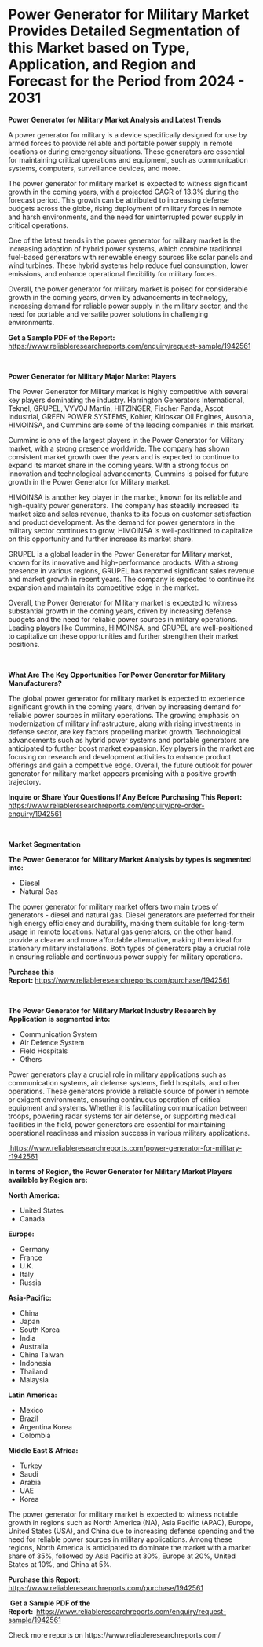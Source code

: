 <p><h1>Power Generator for Military Market Provides Detailed Segmentation of this Market based on Type, Application, and Region and Forecast for the Period from 2024 - 2031</h1></p><p><strong>Power Generator for Military Market Analysis and Latest Trends</strong></p>
<p><p>A power generator for military is a device specifically designed for use by armed forces to provide reliable and portable power supply in remote locations or during emergency situations. These generators are essential for maintaining critical operations and equipment, such as communication systems, computers, surveillance devices, and more.</p><p>The power generator for military market is expected to witness significant growth in the coming years, with a projected CAGR of 13.3% during the forecast period. This growth can be attributed to increasing defense budgets across the globe, rising deployment of military forces in remote and harsh environments, and the need for uninterrupted power supply in critical operations.</p><p>One of the latest trends in the power generator for military market is the increasing adoption of hybrid power systems, which combine traditional fuel-based generators with renewable energy sources like solar panels and wind turbines. These hybrid systems help reduce fuel consumption, lower emissions, and enhance operational flexibility for military forces.</p><p>Overall, the power generator for military market is poised for considerable growth in the coming years, driven by advancements in technology, increasing demand for reliable power supply in the military sector, and the need for portable and versatile power solutions in challenging environments.</p></p>
<p><strong>Get a Sample PDF of the Report:&nbsp;</strong> <a href="https://www.reliableresearchreports.com/enquiry/request-sample/1942561">https://www.reliableresearchreports.com/enquiry/request-sample/1942561</a></p>
<p>&nbsp;</p>
<p><strong>Power Generator for Military Major Market Players</strong></p>
<p><p>The Power Generator for Military market is highly competitive with several key players dominating the industry. Harrington Generators International, Teknel, GRUPEL, VYVOJ Martin, HITZINGER, Fischer Panda, Ascot Industrial, GREEN POWER SYSTEMS, Kohler, Kirloskar Oil Engines, Ausonia, HIMOINSA, and Cummins are some of the leading companies in this market.</p><p>Cummins is one of the largest players in the Power Generator for Military market, with a strong presence worldwide. The company has shown consistent market growth over the years and is expected to continue to expand its market share in the coming years. With a strong focus on innovation and technological advancements, Cummins is poised for future growth in the Power Generator for Military market.</p><p>HIMOINSA is another key player in the market, known for its reliable and high-quality power generators. The company has steadily increased its market size and sales revenue, thanks to its focus on customer satisfaction and product development. As the demand for power generators in the military sector continues to grow, HIMOINSA is well-positioned to capitalize on this opportunity and further increase its market share.</p><p>GRUPEL is a global leader in the Power Generator for Military market, known for its innovative and high-performance products. With a strong presence in various regions, GRUPEL has reported significant sales revenue and market growth in recent years. The company is expected to continue its expansion and maintain its competitive edge in the market.</p><p>Overall, the Power Generator for Military market is expected to witness substantial growth in the coming years, driven by increasing defense budgets and the need for reliable power sources in military operations. Leading players like Cummins, HIMOINSA, and GRUPEL are well-positioned to capitalize on these opportunities and further strengthen their market positions.</p></p>
<p>&nbsp;</p>
<p><strong>What Are The Key Opportunities For Power Generator for Military Manufacturers?</strong></p>
<p><p>The global power generator for military market is expected to experience significant growth in the coming years, driven by increasing demand for reliable power sources in military operations. The growing emphasis on modernization of military infrastructure, along with rising investments in defense sector, are key factors propelling market growth. Technological advancements such as hybrid power systems and portable generators are anticipated to further boost market expansion. Key players in the market are focusing on research and development activities to enhance product offerings and gain a competitive edge. Overall, the future outlook for power generator for military market appears promising with a positive growth trajectory.</p></p>
<p><strong>Inquire or Share Your Questions If Any Before Purchasing This Report:</strong> <a href="https://www.reliableresearchreports.com/enquiry/pre-order-enquiry/1942561">https://www.reliableresearchreports.com/enquiry/pre-order-enquiry/1942561</a></p>
<p>&nbsp;</p>
<p><strong>Market Segmentation</strong></p>
<p><strong>The Power Generator for Military Market Analysis by types is segmented into:</strong></p>
<p><ul><li>Diesel</li><li>Natural Gas</li></ul></p>
<p><p>The power generator for military market offers two main types of generators - diesel and natural gas. Diesel generators are preferred for their high energy efficiency and durability, making them suitable for long-term usage in remote locations. Natural gas generators, on the other hand, provide a cleaner and more affordable alternative, making them ideal for stationary military installations. Both types of generators play a crucial role in ensuring reliable and continuous power supply for military operations.</p></p>
<p><strong>Purchase this Report:&nbsp;</strong><a href="https://www.reliableresearchreports.com/purchase/1942561">https://www.reliableresearchreports.com/purchase/1942561</a></p>
<p>&nbsp;</p>
<p><strong>The Power Generator for Military Market Industry Research by Application is segmented into:</strong></p>
<p><ul><li>Communication System</li><li>Air Defence System</li><li>Field Hospitals</li><li>Others</li></ul></p>
<p><p>Power generators play a crucial role in military applications such as communication systems, air defense systems, field hospitals, and other operations. These generators provide a reliable source of power in remote or exigent environments, ensuring continuous operation of critical equipment and systems. Whether it is facilitating communication between troops, powering radar systems for air defense, or supporting medical facilities in the field, power generators are essential for maintaining operational readiness and mission success in various military applications.</p></p>
<p><a href="https://www.reliableresearchreports.com/power-generator-for-military-r1942561">&nbsp;https://www.reliableresearchreports.com/power-generator-for-military-r1942561</a></p>
<p><strong>In terms of Region, the Power Generator for Military Market Players available by Region are:</strong></p>
<p>
    <p> <strong> North America: </strong>
        <ul>
            <li>United States</li>
            <li>Canada</li>
        </ul>
        </p> 
    <p> <strong> Europe: </strong>
        <ul>
            <li>Germany</li>
            <li>France</li>
            <li>U.K.</li>
            <li>Italy</li>
            <li>Russia</li>
        </ul>
        </p> 
    <p> <strong> Asia-Pacific: </strong>
        <ul>
            <li>China</li>
            <li>Japan</li>
            <li>South Korea</li>
            <li>India</li>
            <li>Australia</li>
            <li>China Taiwan</li>
            <li>Indonesia</li>
            <li>Thailand</li>
            <li>Malaysia</li>
        </ul>
        </p> 
    <p> <strong> Latin America: </strong>
        <ul>
            <li>Mexico</li>
            <li>Brazil</li>
            <li>Argentina Korea</li>
            <li>Colombia</li>
        </ul>
        </p> 
    <p> <strong> Middle East & Africa: </strong>
        <ul>
            <li>Turkey</li>
            <li>Saudi</li>
            <li>Arabia</li>
            <li>UAE</li>
            <li>Korea</li>
        </ul>
    </p>
    </p>
<p><p>The power generator for military market is expected to witness notable growth in regions such as North America (NA), Asia Pacific (APAC), Europe, United States (USA), and China due to increasing defense spending and the need for reliable power sources in military applications. Among these regions, North America is anticipated to dominate the market with a market share of 35%, followed by Asia Pacific at 30%, Europe at 20%, United States at 10%, and China at 5%.</p></p>
<p><strong>Purchase this Report: </strong><a href="https://www.reliableresearchreports.com/purchase/1942561">https://www.reliableresearchreports.com/purchase/1942561</a></p>
<p>&nbsp;<strong>Get a Sample PDF of the Report:&nbsp;&nbsp;</strong><a href="https://www.reliableresearchreports.com/enquiry/request-sample/1942561">https://www.reliableresearchreports.com/enquiry/request-sample/1942561</a></p>
<p><strong></strong></p>
<p>Check more reports on https://www.reliableresearchreports.com/</p>